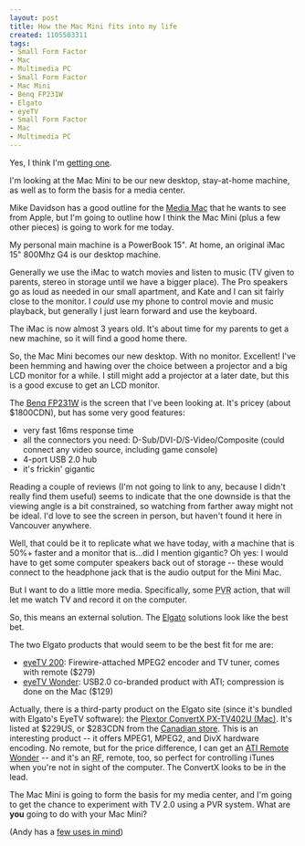 ```yaml
--- 
layout: post
title: How the Mac Mini fits into my life
created: 1105503311
tags: 
- Small Form Factor
- Mac
- Multimedia PC
- Small Form Factor
- Mac Mini
- Benq FP231W
- Elgato
- eyeTV
- Small Form Factor
- Mac
- Multimedia PC
---
```

<p>
	Yes, I think I&#39;m <a href="http://www.apple.com/macmini/" title="Apple's new Mac Mini">getting one</a>.</p>
<p>
	I&#39;m looking at the Mac Mini to be our new desktop, stay-at-home machine, as well as to form the basis for a media center.</p>
<p>
	Mike Davidson has a good outline for the <a href="http://www.mikeindustries.com/blog/archive/2005/01/macworld-january-2005">Media Mac</a> that he wants to see from Apple, but I&#39;m going to outline how I think the Mac Mini (plus a few other pieces) is going to work for me today.</p>
<!--break-->
<p>
	My personal main machine is a PowerBook 15&quot;. At home, an original iMac 15&quot; 800Mhz G4 is our desktop machine.</p>
<p>
	Generally we use the iMac to watch movies and listen to music (TV given to parents, stereo in storage until we have a bigger place). The Pro speakers go as loud as needed in our small apartment, and Kate and I can sit fairly close to the monitor. I <em>could</em> use my phone to control movie and music playback, but generally I just learn forward and use the keyboard.</p>
<p>
	The iMac is now almost 3 years old. It&#39;s about time for my parents to get a new machine, so it will find a good home there.</p>
<p>
	So, the Mac Mini becomes our new desktop. With no monitor. Excellent! I&#39;ve been hemming and hawing over the choice between a projector and a big LCD monitor for a while. I still might add a projector at a later date, but this is a good excuse to get an LCD monitor.</p>
<p>
	The <a href="http://www.ncix.com/products/index.php?sku=12245&amp;vpn=FP231W-D&amp;manufacture=BENQ" title="Benq FP231W at NCIX">Benq FP231W</a> is the screen that I&#39;ve been looking at. It&#39;s pricey (about $1800CDN), but has some very good features:</p>
<ul>
	<li>
		very fast 16ms response time</li>
	<li>
		all the connectors you need: D-Sub/DVI-D/S-Video/Composite (could connect any video source, including game console)</li>
	<li>
		4-port USB 2.0 hub</li>
	<li>
		it&#39;s frickin&#39; gigantic</li>
</ul>
<p>
	Reading a couple of reviews (I&#39;m not going to link to any, because I didn&#39;t really find them useful) seems to indicate that the one downside is that the viewing angle is a bit constrained, so watching from farther away might not be ideal. I&#39;d love to see the screen in person, but haven&#39;t found it here in Vancouver anywhere.</p>
<p>
	Well, that could be it to replicate what we have today, with a machine that is 50%+ faster and a monitor that is...did I mention gigantic? Oh yes: I would have to get some computer speakers back out of storage -- these would connect to the headphone jack that is the audio output for the Mini Mac.</p>
<p>
	But I want to do a little more media. Specifically, some <acronym title="Personal Video Recorder">PVR</acronym> action, that will let me watch TV and record it on the computer.</p>
<p>
	So, this means an external solution. The <a href="http://www.elgato.com">Elgato</a> solutions look like the best bet.</p>
<p>
	The two Elgato products that would seem to be the best fit for me are:</p>
<ul>
	<li>
		<a href="http://elgato.com/index.php?file=products_eyetv20">eyeTV 200</a>: Firewire-attached MPEG2 encoder and TV tuner, comes with remote ($279)</li>
	<li>
		<a href="http://elgato.com/index.php?file=products_eyetvwonder">eyeTV Wonder</a>: USB2.0 co-branded product with ATI; compression is done on the Mac ($129)</li>
</ul>
<p>
	Actually, there is a third-party product on the Elgato site (since it&#39;s bundled with Elgato&#39;s EyeTV software): the <a href="http://www.plextor.com/english/products/TV402UMac.htm">Plextor ConvertX PX-TV402U (Mac)</a>. It&#39;s listed at $229US, or $283CDN from the <a href="http://www.plextorshopcanada.com/">Canadian store</a>. This is an interesting product -- it offers MPEG1, MPEG2, and DivX hardware encoding. No remote, but for the price difference, I can get an <a href="http://www.ati.com/products/remotewonder/index.html">ATI Remote Wonder</a> -- and it&#39;s an <acronym title="Radio Frequency">RF</acronym>, remote, too, so perfect for controlling iTunes when you&#39;re not in sight of the computer. The ConvertX looks to be in the lead.</p>
<p>
	The Mac Mini is going to form the basis for my media center, and I&#39;m going to get the chance to experiment with TV 2.0 using a PVR system. What are <strong>you</strong> going to do with your Mac Mini?</p>
<p>
	(Andy has a <a href="http://anarkystic.com/blog/archives/2005/01/11/uses_for_the_mac_mini.php" title="reoriginalize: Uses for the Mac Mini">few uses in mind</a>)</p>
